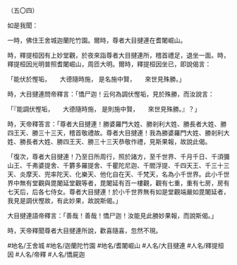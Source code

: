 （五〇四）

如是我聞：

一時，佛住王舍城迦蘭陀竹園。爾時，尊者大目揵連在耆闍崛山。

時，釋提桓因有上妙堂觀，於夜來詣尊者大目揵連所，稽首禮足，退坐一面。時，釋提桓因光明普照耆闍崛山，周匝大明。爾時，釋提桓因坐已，即說偈言：

「能伏於慳垢，　　大德隨時施，
是名施中賢，　　來世見殊勝。」

時，大目揵連問帝釋言：「憍尸迦！云何為調伏慳垢，見於殊勝，而汝說言：

「『能調伏慳垢，　　大德隨時施，
是則施中賢，　　來世見殊勝。』？」

時，天帝釋答言：「尊者大目揵連！勝婆羅門大姓、勝剎利大姓、勝長者大姓、勝四王天、勝三十三天，稽首敬禮故。尊者大目揵連！我為勝婆羅門大姓、勝剎利大姓、勝長者大姓、勝四王天、勝三十三天恭敬作禮，見斯果報，故說此偈。

「復次，尊者大目揵連！乃至日所周行，照於諸方，至千世界、千月千日、千須彌山王、千弗婆提舍、千欝多羅提舍、千瞿陀尼迦、千閻浮提、千四天王、千三十三天、炎摩天、兜率陀天、化樂天、他化自在天、千梵天，名為小千世界。此小千世界中無有堂觀與毘闍延堂觀等者，毘闍延有百一樓觀，觀有七重，重有七房，房有七天后，后各七侍女。尊者大目揵連！於小千世界無有如是堂觀端嚴如毘闍延者，我見是調伏慳故，有此妙果，故說斯偈。」

大目揵連語帝釋言：「善哉！善哉！憍尸迦！汝能見此勝妙果報，而說斯偈。」

時，天帝釋聞尊者大目揵連所說，歡喜隨喜，忽然不現。

#地名/王舍城
#地名/迦蘭陀竹園
#地名/耆闍崛山
#人名/大目揵連
#人名/釋提桓因
#人名/帝釋
#人名/憍屍迦
